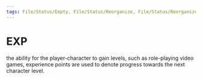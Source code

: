 ```yaml
---
tags: File/Status/Empty, File/Status/Reorganize, File/Status/Reorganize, File/Status/Recategorize, File/Status/Summarize, File/Status/Structuralize
---
```


# EXP

the ability for the player-character to gain levels, such as role-playing video games, experience points are used to denote progress towards the next character level.



